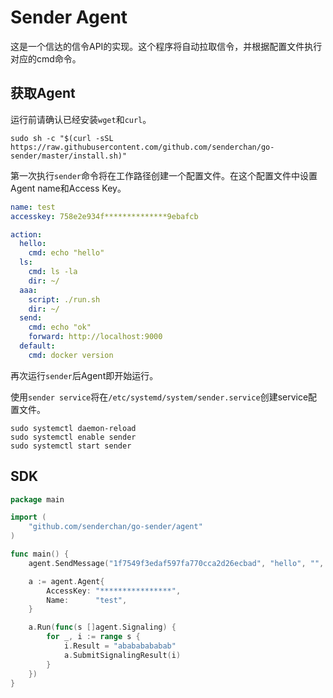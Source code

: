 # Sender Agent

这是一个信达的信令API的实现。这个程序将自动拉取信令，并根据配置文件执行对应的cmd命令。

## 获取Agent

运行前请确认已经安装`wget`和`curl`。

```shell
sudo sh -c "$(curl -sSL https://raw.githubusercontent.com/github.com/senderchan/go-sender/master/install.sh)"
```

第一次执行`sender`命令将在工作路径创建一个配置文件。在这个配置文件中设置Agent name和Access
Key。
```yaml
name: test
accesskey: 758e2e934f**************9ebafcb

action:
  hello:
    cmd: echo "hello"
  ls:
    cmd: ls -la
    dir: ~/
  aaa:
    script: ./run.sh
    dir: ~/
  send:
    cmd: echo "ok"
    forward: http://localhost:9000
  default:
    cmd: docker version
```

再次运行`sender`后Agent即开始运行。

使用`sender service`将在`/etc/systemd/system/sender.service`创建service配置文件。

```shell
sudo systemctl daemon-reload
sudo systemctl enable sender
sudo systemctl start sender
```

## SDK
```go
package main

import (
	"github.com/senderchan/go-sender/agent"
)

func main() {
	agent.SendMessage("1f7549f3edaf597fa770cca2d26ecbad", "hello", "", "", "")

	a := agent.Agent{
		AccessKey: "****************",
		Name:      "test",
	}

	a.Run(func(s []agent.Signaling) {
		for _, i := range s {
			i.Result = "abababababab"
			a.SubmitSignalingResult(i)
		}
	})
}

```

